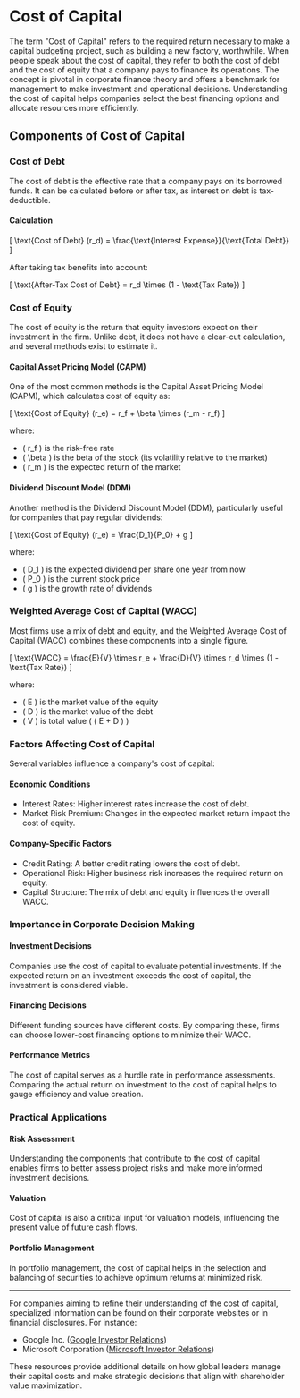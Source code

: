 # Cost of Capital

The term "Cost of Capital" refers to the required return necessary to make a capital budgeting project, such as building a new factory, worthwhile. When people speak about the cost of capital, they refer to both the cost of debt and the cost of equity that a company pays to finance its operations. The concept is pivotal in corporate finance theory and offers a benchmark for management to make investment and operational decisions. Understanding the cost of capital helps companies select the best financing options and allocate resources more efficiently.

## Components of Cost of Capital

### Cost of Debt

The cost of debt is the effective rate that a company pays on its borrowed funds. It can be calculated before or after tax, as interest on debt is tax-deductible.

#### Calculation

\[ \text{Cost of Debt} (r_d) = \frac{\text{Interest Expense}}{\text{Total Debt}} \]

After taking tax benefits into account:

\[ \text{After-Tax Cost of Debt} = r_d \times (1 - \text{Tax Rate}) \]

### Cost of Equity

The cost of equity is the return that equity investors expect on their investment in the firm. Unlike debt, it does not have a clear-cut calculation, and several methods exist to estimate it.

#### Capital Asset Pricing Model (CAPM)

One of the most common methods is the Capital Asset Pricing Model (CAPM), which calculates cost of equity as:

\[ \text{Cost of Equity} (r_e) = r_f + \beta \times (r_m - r_f) \]

where:
- \( r_f \) is the risk-free rate
- \( \beta \) is the beta of the stock (its volatility relative to the market)
- \( r_m \) is the expected return of the market

#### Dividend Discount Model (DDM)

Another method is the Dividend Discount Model (DDM), particularly useful for companies that pay regular dividends:

\[ \text{Cost of Equity} (r_e) = \frac{D_1}{P_0} + g \]

where:
- \( D_1 \) is the expected dividend per share one year from now
- \( P_0 \) is the current stock price
- \( g \) is the growth rate of dividends

### Weighted Average Cost of Capital (WACC)

Most firms use a mix of debt and equity, and the Weighted Average Cost of Capital (WACC) combines these components into a single figure.

\[ \text{WACC} = \frac{E}{V} \times r_e + \frac{D}{V} \times r_d \times (1 - \text{Tax Rate}) \]

where:
- \( E \) is the market value of the equity
- \( D \) is the market value of the debt
- \( V \) is total value ( \( E + D \) )

### Factors Affecting Cost of Capital

Several variables influence a company's cost of capital:

#### Economic Conditions

- Interest Rates: Higher interest rates increase the cost of debt.
- Market Risk Premium: Changes in the expected market return impact the cost of equity.

#### Company-Specific Factors

- Credit Rating: A better credit rating lowers the cost of debt.
- Operational Risk: Higher business risk increases the required return on equity.
- Capital Structure: The mix of debt and equity influences the overall WACC.

### Importance in Corporate Decision Making

#### Investment Decisions

Companies use the cost of capital to evaluate potential investments. If the expected return on an investment exceeds the cost of capital, the investment is considered viable.

#### Financing Decisions

Different funding sources have different costs. By comparing these, firms can choose lower-cost financing options to minimize their WACC.

#### Performance Metrics

The cost of capital serves as a hurdle rate in performance assessments. Comparing the actual return on investment to the cost of capital helps to gauge efficiency and value creation.

### Practical Applications

#### Risk Assessment

Understanding the components that contribute to the cost of capital enables firms to better assess project risks and make more informed investment decisions.

#### Valuation

Cost of capital is also a critical input for valuation models, influencing the present value of future cash flows.

#### Portfolio Management

In portfolio management, the cost of capital helps in the selection and balancing of securities to achieve optimum returns at minimized risk.

---

For companies aiming to refine their understanding of the cost of capital, specialized information can be found on their corporate websites or in financial disclosures. For instance:

- Google Inc. ([Google Investor Relations](https://abc.xyz/investor/))
- Microsoft Corporation ([Microsoft Investor Relations](https://www.microsoft.com/en-us/Investor))

These resources provide additional details on how global leaders manage their capital costs and make strategic decisions that align with shareholder value maximization.
